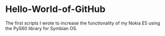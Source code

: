# Hello-World-of-GitHub
The first scripts I wrote to increase the functionality of my Nokia E5 using the PyS60 library for Symbian OS.
